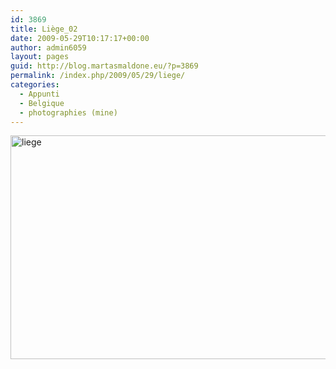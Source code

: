 ```yaml
---
id: 3869
title: Liège_02
date: 2009-05-29T10:17:17+00:00
author: admin6059
layout: pages
guid: http://blog.martasmaldone.eu/?p=3869
permalink: /index.php/2009/05/29/liege/
categories:
  - Appunti
  - Belgique
  - photographies (mine)
---
```

<img class="aligncenter wp-image-3870" src="http://blog.martasmaldone.eu/wp-content/uploads/2016/10/liege.jpg" alt="liege" width="580" height="358" srcset="http://blog.martasmaldone.eu/wp-content/uploads/2016/10/liege.jpg 650w, http://blog.martasmaldone.eu/wp-content/uploads/2016/10/liege-300x185.jpg 300w" sizes="(max-width: 580px) 100vw, 580px" />